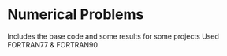 # Numerical Problems
Includes the base code and some results for some projects 
Used FORTRAN77 & FORTRAN90

